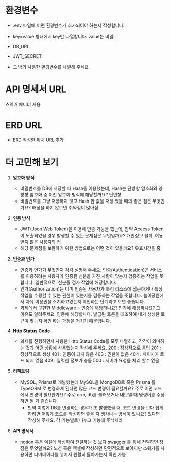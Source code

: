 # 환경변수
- .env 파일에 어떤 환경변수가 추가되어야 하는지 작성합니다.
- key=value 형태에서 key만 나열합니다. value는 비밀!

- DB_URL
- JWT_SECRET
- 그 밖의 사용한 환경변수를 나열해 주세요.

# API 명세서 URL
 스웨거 에디터 사용
# ERD URL
- [ERD 작성한 위치 URL 추가](https://www.erdcloud.com/d/sdxbFLSqXiCvyPxd2)
# 더 고민해 보기
1. **암호화 방식**
    - 비밀번호를 DB에 저장할 때 Hash를 이용했는데, Hash는 단방향 암호화와 양방향 암호화 중 어떤 암호화 방식에 해당할까요? 단반향
    - 비밀번호를 그냥 저장하지 않고 Hash 한 값을 저장 했을 때의 좋은 점은 무엇인가요? 해싱을 하지 않으면 취약점이 많아짐

2. **인증 방식**
    - JWT(Json Web Token)을 이용해 인증 기능을 했는데, 만약 Access Token이 노출되었을 경우 발생할 수 있는 문제점은 무엇일까요? 개인정보 탈취, 허용받지 않은 사용자의 접
    - 해당 문제점을 보완하기 위한 방법으로는 어떤 것이 있을까요? 유효시간을 줌

3. **인증과 인가**
    - 인증과 인가가 무엇인지 각각 설명해 주세요. 인증(Authentication)은 서비스를 이용하려는 사용자가 인증된 신분을 가진 사람이 맞는지 검증하는 작업을 뜻합니다. 일반적으로, 신분증 검사 작업에 해당합니다.
    - 인가(Authorization)는 이미 인증된 사용자가 특정 리소스에 접근하거나 특정 작업을 수행할 수 있는 권한이 있는지를 검증하는 작업을 뜻합니다. 놀이공원에서 자유 이용권을 소지하고있는지 확인하는 단계라고 보면 좋습니다.
    - 과제에서 구현한 Middleware는 인증에 해당하나요? 인가에 해당하나요? 그 이유도 알려주세요. 인증에 해당합니다. 발급된 토큰을 대조하여 내가 생성한 토큰이 맞는지 확인 하는 과정을 거치기 떄문입니다.

4. **Http Status Code**
    - 과제를 진행하면서 사용한 Http Status Code를 모두 나열하고, 각각이 의미하는 것과 어떤 상황에 사용했는지 작성해 주세요.
      200 : 정상적으로 응답 201 : 정상적으로 생성 401 : 인증이 되지 않음 403 : 권한이 없음 404 : 페이지가 로드 되지 않음 409 : 입력한 정보가 충돌 500 : 서버가 요청을 처리 할수 없음 
5. **리팩토링**
    - MySQL, Prisma로 개발했는데 MySQL을 MongoDB로 혹은 Prisma 를 TypeORM 로 변경하게 된다면 많은 코드 변경이 필요할까요? 주로 어떤 코드에서 변경이 필요한가요? 주로 orm, db를 불러오거나 내보낼 때 명령어를 수정하면 될 거 같습니다
		- 만약 이렇게 DB를 변경하는 경우가 또 발생했을 때, 코드 변경을 보다 쉽게 하려면 어떻게 코드를 작성하면 좋을 지 생각나는 방식이 있나요? 있다면 작성해 주세요. 각 기능별로 나누고 기능에 주석처리

6. **API 명세서**
    - notion 혹은 엑셀에 작성하여 전달하는 것 보다 swagger 를 통해 전달하면 장점은 무엇일까요?
      노션 혹은 엑셀에 작성하면 단편적으로 보이지만 스웨거를 사용하면 더미데이터를 넣어서 원활히 돌아가는지 확인 가능
